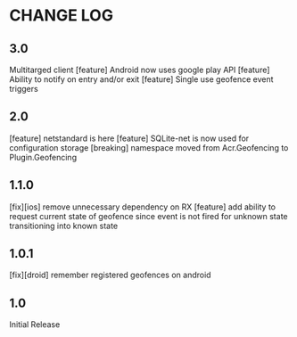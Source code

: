 # CHANGE LOG

## 3.0
Multitarged client
[feature] Android now uses google play API
[feature] Ability to notify on entry and/or exit
[feature] Single use geofence event triggers

## 2.0
[feature] netstandard is here
[feature] SQLite-net is now used for configuration storage
[breaking] namespace moved from Acr.Geofencing to Plugin.Geofencing

## 1.1.0
[fix][ios] remove unnecessary dependency on RX
[feature] add ability to request current state of geofence since event is not fired for unknown state transitioning into known state

## 1.0.1
[fix][droid] remember registered geofences on android

## 1.0
Initial Release